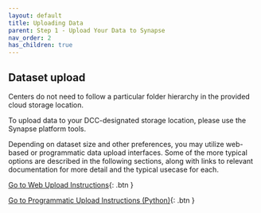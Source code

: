 ```yaml
---
layout: default
title: Uploading Data
parent: Step 1 - Upload Your Data to Synapse
nav_order: 2
has_children: true
---
```


## Dataset upload

Centers do not need to follow a particular folder hierarchy in the provided cloud storage location.

To upload data to your DCC-designated storage location, please use the Synapse platform tools.

Depending on dataset size and other preferences, you may utilize web-based or programmatic data upload interfaces. Some of the more typical options are described in the following sections, along with links to relevant documentation for more detail and the typical usecase for each. 

[Go to Web Upload Instructions](http://example.com/){: .btn }

[Go to Programmatic Upload Instructions (Python)](http://example.com/){: .btn }

